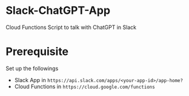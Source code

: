 # Slack-ChatGPT-App

Cloud Functions Script to talk with ChatGPT in Slack

# Prerequisite

Set up the followings

* Slack App in `https://api.slack.com/apps/<your-app-id>/app-home?`
* Cloud Functions in `https://cloud.google.com/functions`
